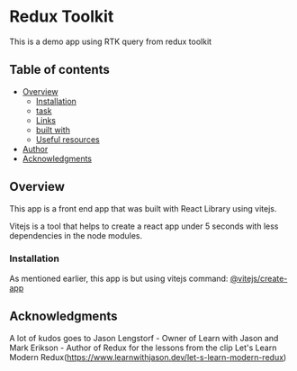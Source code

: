 # Redux Toolkit

This is a demo app using RTK query from redux toolkit

## Table of contents

- [Overview](#overview)
  - [Installation](#installation)
  - [task](#task)
  - [Links](#links)
  - [built with](#built-with)
  - [Useful resources](#useful-resources)
- [Author](#author)
- [Acknowledgments](#acknowledgments)

## Overview
This app is a front end app that was built with React Library using vitejs.

Vitejs is a tool that helps to create a react app under 5 seconds with less dependencies in the node modules.

### Installation
As mentioned earlier, this app is but using vitejs command: [@vitejs/create-app](https://github.com/vitejs/create-vite-app)





## Acknowledgments
A lot of kudos goes to Jason Lengstorf - Owner of Learn with Jason and Mark Erikson - Author of Redux for the lessons from the clip Let's Learn Modern Redux(https://www.learnwithjason.dev/let-s-learn-modern-redux)
